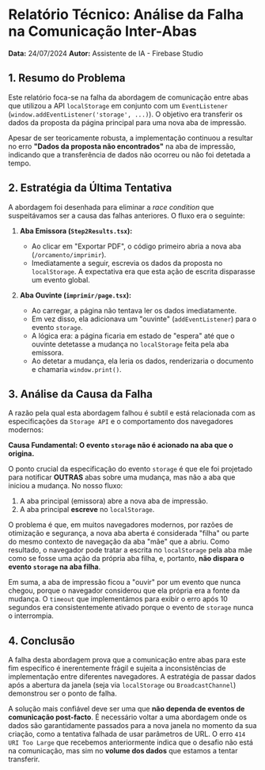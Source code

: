 # Relatório Técnico: Análise da Falha na Comunicação Inter-Abas

**Data:** 24/07/2024
**Autor:** Assistente de IA - Firebase Studio

## 1. Resumo do Problema

Este relatório foca-se na falha da abordagem de comunicação entre abas que utilizou a API `localStorage` em conjunto com um `EventListener` (`window.addEventListener('storage', ...)`). O objetivo era transferir os dados da proposta da página principal para uma nova aba de impressão.

Apesar de ser teoricamente robusta, a implementação continuou a resultar no erro **"Dados da proposta não encontrados"** na aba de impressão, indicando que a transferência de dados não ocorreu ou não foi detetada a tempo.

## 2. Estratégia da Última Tentativa

A abordagem foi desenhada para eliminar a *race condition* que suspeitávamos ser a causa das falhas anteriores. O fluxo era o seguinte:

1.  **Aba Emissora (`Step2Results.tsx`):**
    *   Ao clicar em "Exportar PDF", o código primeiro abria a nova aba (`/orcamento/imprimir`).
    *   Imediatamente a seguir, escrevia os dados da proposta no `localStorage`. A expectativa era que esta ação de escrita disparasse um evento global.

2.  **Aba Ouvinte (`imprimir/page.tsx`):**
    *   Ao carregar, a página não tentava ler os dados imediatamente.
    *   Em vez disso, ela adicionava um "ouvinte" (`addEventListener`) para o evento `storage`.
    *   A lógica era: a página ficaria em estado de "espera" até que o ouvinte detetasse a mudança no `localStorage` feita pela aba emissora.
    *   Ao detetar a mudança, ela leria os dados, renderizaria o documento e chamaria `window.print()`.

## 3. Análise da Causa da Falha

A razão pela qual esta abordagem falhou é subtil e está relacionada com as especificações da `Storage API` e o comportamento dos navegadores modernos:

**Causa Fundamental: O evento `storage` não é acionado na aba que o origina.**

O ponto crucial da especificação do evento `storage` é que ele foi projetado para notificar **OUTRAS** abas sobre uma mudança, mas não a aba que iniciou a mudança. No nosso fluxo:

1.  A aba principal (emissora) abre a nova aba de impressão.
2.  A aba principal **escreve** no `localStorage`.

O problema é que, em muitos navegadores modernos, por razões de otimização e segurança, a nova aba aberta é considerada "filha" ou parte do mesmo contexto de navegação da aba "mãe" que a abriu. Como resultado, o navegador pode tratar a escrita no `localStorage` pela aba mãe como se fosse uma ação da própria aba filha, e, portanto, **não dispara o evento `storage` na aba filha**.

Em suma, a aba de impressão ficou a "ouvir" por um evento que nunca chegou, porque o navegador considerou que ela própria era a fonte da mudança. O `timeout` que implementámos para exibir o erro após 10 segundos era consistentemente ativado porque o evento de `storage` nunca o interrompia.

## 4. Conclusão

A falha desta abordagem prova que a comunicação entre abas para este fim específico é inerentemente frágil e sujeita a inconsistências de implementação entre diferentes navegadores. A estratégia de passar dados após a abertura da janela (seja via `localStorage` ou `BroadcastChannel`) demonstrou ser o ponto de falha.

A solução mais confiável deve ser uma que **não dependa de eventos de comunicação post-facto**. É necessário voltar a uma abordagem onde os dados são garantidamente passados para a nova janela no momento da sua criação, como a tentativa falhada de usar parâmetros de URL. O erro `414 URI Too Large` que recebemos anteriormente indica que o desafio não está na comunicação, mas sim no **volume dos dados** que estamos a tentar transferir.